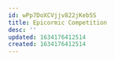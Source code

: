 ```yaml
---
id: wPp7DoXCVjjv822jKeb5S
title: Epicormic Competition
desc: ''
updated: 1634176412514
created: 1634176412514
---
```


